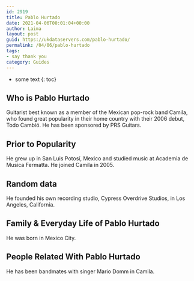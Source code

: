 ```yaml
---
id: 2919
title: Pablo Hurtado
date: 2021-04-06T00:01:04+00:00
author: Laima
layout: post
guid: https://ukdataservers.com/pablo-hurtado/
permalink: /04/06/pablo-hurtado
tags:
- say thank you
category: Guides
---
```


* some text
{: toc}


## Who is Pablo Hurtado
                  
                  
                  
Guitarist best known as a member of the Mexican pop-rock band Camila, who found great popularity in their home country with their 2006 debut, Todo Cambió. He has been sponsored by PRS Guitars.
                  
              
            
              
            
                
                
                
## Prior to Popularity
                  
                  
                  
He grew up in San Luis Potosí, Mexico and studied music at Academia de Musica Fermatta. He joined Camila in 2005.
                  
              
            
              
            
                
                
                
## Random data
                  
                  
                  
He founded his own recording studio, Cypress Overdrive Studios, in Los Angeles, California.
                  
              
            
              
            
                
                
                
## Family & Everyday Life of Pablo Hurtado
                  
                  
                  
He was born in Mexico City.
                  
              
            
              
            
                
                
                
## People Related With Pablo Hurtado
                  
                  
                  
He has been bandmates with singer Mario Domm in Camila.
                  
              
            
              
            
                
              
            
              
              
            
            
              
            
          
          
          